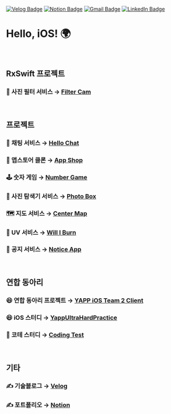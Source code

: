 [![Velog Badge](http://img.shields.io/badge/-Velog-20c997?style=flat&link=https://velog.io/@leeesangheee)](https://velog.io/@leeesangheee)
[![Notion Badge](http://img.shields.io/badge/-Notion-000000?style=flat&link=https://chocolate-goal-40a.notion.site/73ce0ad5997d436f92cb1729ae1ad0ef)](https://chocolate-goal-40a.notion.site/73ce0ad5997d436f92cb1729ae1ad0ef)
[![Gmail Badge](https://img.shields.io/badge/Gmail-d14836?style=flat&logo=Gmail&logoColor=white&link=mailto:leeesangheee@gmail.com)](mailto:leeesangheee@gmail.com)
[![LinkedIn Badge](http://img.shields.io/badge/-LinkedIn-0072b1?style=flat&logo=linkedin&link=https://www.linkedin.com/in/sanghee-lee-52ba5a1a8)](https://www.linkedin.com/in/sanghee-lee-52ba5a1a8)

# Hello, iOS! 🌍 

<br />

## RxSwift 프로젝트

### 🌆 사진 필터 서비스 → [Filter Cam](https://github.com/sanghee-dev/Filter-Cam)

<br />

## 프로젝트

### 💬 채팅 서비스 → [Hello Chat](https://github.com/sanghee-dev/Hello-Chat)

### 🍎 앱스토어 클론 → [App Shop](https://github.com/sanghee-dev/App-Shop)

### 🕹 숫자 게임 → [Number Game](https://github.com/della-padula/YappUltraHardPractice/tree/main/UltraProject1)

### 🌃 사진 탐색기 서비스 → [Photo Box](https://github.com/sanghee-dev/Photo-Box)

### 🗺 지도 서비스 → [Center Map](https://github.com/sanghee-dev/Center-Map)

### 🥵 UV 서비스 → [Will I Burn](https://github.com/sanghee-dev/Will-I-Burn)

### 📌 공지 서비스 → [Notice App](https://github.com/sanghee-dev/Notice-App)

<br />

## 연합 동아리

### 😆 연합 동아리 프로젝트 → [YAPP iOS Team 2 Client](https://github.com/YAPP-19th/iOS-Team-2-Client)

### 😆 iOS 스터디 → [YappUltraHardPractice](https://github.com/della-padula/YappUltraHardPractice)

### 🥶 코테 스터디 → [Coding Test](https://github.com/sanghee-dev/Coding-Test)

<br />

## 기타

### ✍️ 기술블로그 → [Velog](https://velog.io/@leeesangheee)

### ✍️ 포트폴리오 → [Notion](https://chocolate-goal-40a.notion.site/73ce0ad5997d436f92cb1729ae1ad0ef)
